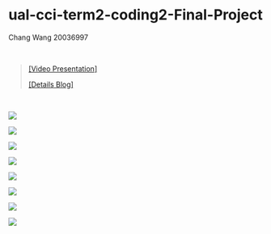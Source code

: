 # ual-cci-term2-coding2-Final-Project
Chang Wang 20036997

<br />

> [[Video Presentation]](https://pro.panopto.com/Panopto/Pages/Viewer.aspx?tid=5b11f8a7-706d-4e50-ae33-ad1a01175562) 
>
> [[Details Blog]](https://changw1006.wixsite.com/mysite/post/term2-coding2-final-project) 

<br />

![](https://static.wixstatic.com/media/27541e_32dc4ab18e3041a283a02cf9236a389a~mv2.jpg/v1/fill/w_1480,h_833,al_c,q_90,usm_0.66_1.00_0.01/27541e_32dc4ab18e3041a283a02cf9236a389a~mv2.webp)

![](https://static.wixstatic.com/media/27541e_6f0f43b7a66c4abbb48c7964f87cc5fc~mv2.jpg/v1/fill/w_1480,h_833,al_c,q_90,usm_0.66_1.00_0.01/27541e_6f0f43b7a66c4abbb48c7964f87cc5fc~mv2.webp)

![](https://static.wixstatic.com/media/27541e_f1d4e0060c784c66aeb9ea228dd140d8~mv2.jpg/v1/fill/w_1480,h_833,al_c,q_90,usm_0.66_1.00_0.01/27541e_f1d4e0060c784c66aeb9ea228dd140d8~mv2.webp)

![](https://static.wixstatic.com/media/27541e_f2e7770fa9ba43bfa328300eac7db4a1~mv2.jpg/v1/fill/w_1480,h_833,al_c,q_90,usm_0.66_1.00_0.01/27541e_f2e7770fa9ba43bfa328300eac7db4a1~mv2.webp)

![](https://static.wixstatic.com/media/27541e_070db53caf22423a904c49e558fc330a~mv2.jpg/v1/fill/w_1480,h_833,al_c,q_90,usm_0.66_1.00_0.01/27541e_070db53caf22423a904c49e558fc330a~mv2.webp)

![](https://static.wixstatic.com/media/27541e_4d800b308900475fb40aac50f6f08bb6~mv2.jpg/v1/fill/w_1480,h_833,al_c,q_90,usm_0.66_1.00_0.01/27541e_4d800b308900475fb40aac50f6f08bb6~mv2.webp)

![](https://media.giphy.com/media/YK3F308P0beEEqwWXS/giphy.gif)

![](https://static.wixstatic.com/media/27541e_5dc2052b2221460f9ecb9a2bcca8b270~mv2.jpg/v1/fill/w_1480,h_833,al_c,q_90,usm_0.66_1.00_0.01/27541e_5dc2052b2221460f9ecb9a2bcca8b270~mv2.webp)
